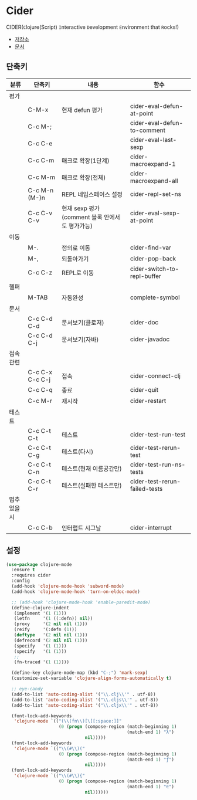 # Cider

CIDER(`C`lojure(Script) `I`nteractive `D`evelopment `E`nvironment that `R`ocks!)

- [저장소](https://github.com/clojure-emacs/cider)
- [문서](https://docs.cider.mx/cider/index.html)

## 단축키

| 분류       | 단축키          | 내용                                           | 함수                          |
| ---------- | --------------- | ---------------------------------------------- | ----------------------------- |
| 평가       |                 |                                                |                               |
|            | C-M-x           | 현재 defun 평가                                | cider-eval-defun-at-point     |
|            | C-c M-;         |                                                | cider-eval-defun-to-comment   |
|            | C-c C-e         |                                                | cider-eval-last-sexp          |
|            | C-c C-m         | 매크로 확장(1단계)                             | cider-macroexpand-1           |
|            | C-c M-m         | 매크로 확장(전체)                              | cider-macroexpand-all         |
|            | C-c M-n (M-)n   | REPL 네임스페이스 설정                         | cider-repl-set-ns             |
|            | C-c C-v C-v     | 현재 sexp 평가(comment 블록 안에서도 평가가능) | cider-eval-sexp-at-point      |
| 이동       |                 |                                                |                               |
|            | M-.             | 정의로 이동                                    | cider-find-var                |
|            | M-,             | 되돌아가기                                     | cider-pop-back                |
|            | C-c C-z         | REPL로 이동                                    | cider-switch-to-repl-buffer   |
| 헬퍼       |                 |                                                |                               |
|            | M-TAB           | 자동완성                                       | complete-symbol               |
| 문서       |                 |                                                |                               |
|            | C-c C-d C-d     | 문서보기(클로저)                               | cider-doc                     |
|            | C-c C-d C-j     | 문서보기(자바)                                 | cider-javadoc                 |
| 접속관련   |                 |                                                |                               |
|            | C-c C-x C-c C-j | 접속                                           | cider-connect-clj             |
|            | C-c C-q         | 종료                                           | cider-quit                    |
|            | C-c M-r         | 재시작                                         | cider-restart                 |
| 테스트     |                 |                                                |                               |
|            | C-c C-t C-t     | 테스트                                         | cider-test-run-test           |
|            | C-c C-t C-g     | 테스트(다시)                                   | cider-test-rerun-test         |
|            | C-c C-t C-n     | 테스트(현재 이름공간만)                        | cider-test-run-ns-tests       |
|            | C-c C-t C-r     | 테스트(실패한 테스트만)                        | cider-test-rerun-failed-tests |
| 멈추었을시 |                 |                                                |                               |
|            | C-c C-b         | 인터럽트 시그날                                | cider-interrupt               |

## 설정

``` lisp
(use-package clojure-mode
  :ensure t
  :requires cider
  :config
  (add-hook 'clojure-mode-hook 'subword-mode)
  (add-hook 'clojure-mode-hook 'turn-on-eldoc-mode)

  ;; (add-hook 'clojure-mode-hook 'enable-paredit-mode)
  (define-clojure-indent
   (implement '(1 (1)))
   (letfn     '(1 ((:defn)) nil))
   (proxy     '(2 nil nil (1)))
   (reify     '(:defn (1)))
   (deftype   '(2 nil nil (1)))
   (defrecord '(2 nil nil (1)))
   (specify   '(1 (1)))
   (specify   '(1 (1)))
   ;;
   (fn-traced '(1 (1))))

  (define-key clojure-mode-map (kbd "C-;") 'mark-sexp)
  (customize-set-variable 'clojure-align-forms-automatically t)

  ;; eye-candy
  (add-to-list 'auto-coding-alist '("\\.clj\\'" . utf-8))
  (add-to-list 'auto-coding-alist '("\\.cljs\\'" . utf-8))
  (add-to-list 'auto-coding-alist '("\\.cljx\\'" . utf-8))

  (font-lock-add-keywords
   'clojure-mode `(("(\\(fn\\)[\[[:space:]]"
                    (0 (progn (compose-region (match-beginning 1)
                                              (match-end 1) "λ")
                              nil)))))
  (font-lock-add-keywords
   'clojure-mode `(("\\(#\\)("
                    (0 (progn (compose-region (match-beginning 1)
                                              (match-end 1) "ƒ")
                              nil)))))
  (font-lock-add-keywords
   'clojure-mode `(("\\(#\\){"
                    (0 (progn (compose-region (match-beginning 1)
                                              (match-end 1) "∈")
                              nil))))))
```